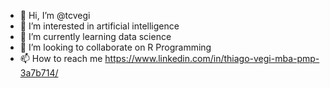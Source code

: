 - 👋 Hi, I’m @tcvegi
- 👀 I’m interested in artificial intelligence
- 🌱 I’m currently learning data science
- 💞️ I’m looking to collaborate on R Programming
- 📫 How to reach me https://www.linkedin.com/in/thiago-vegi-mba-pmp-3a7b714/

<!---
tcvegi/tcvegi is a ✨ special ✨ repository because its `README.md` (this file) appears on your GitHub profile.
You can click the Preview link to take a look at your changes.
--->
